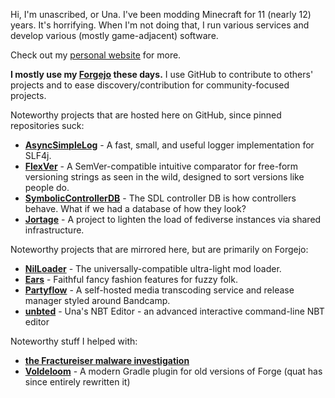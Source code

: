Hi, I'm unascribed, or Una. I've been modding Minecraft for 11 (nearly 12) years. It's horrifying. When I'm not doing that, I run various services and develop various (mostly game-adjacent) software.

Check out my [personal website](https://unascribed.com) for more.

**I mostly use my [Forgejo](https://git.sleeping.town/unascribed) these days.** I use GitHub to contribute to others' projects and to ease discovery/contribution for community-focused projects.

Noteworthy projects that are hosted here on GitHub, since pinned repositories suck:
* **[AsyncSimpleLog](https://github.com/unascribed/AsyncSimpleLog)** - A fast, small, and useful logger implementation for SLF4j. 
* **[FlexVer](https://github.com/unascribed/FlexVer)** - A SemVer-compatible intuitive comparator for free-form versioning strings as seen in the wild, designed to sort versions like people do. 
* **[SymbolicControllerDB](https://github.com/unascribed/SymbolicControllerDB)** - The SDL controller DB is how controllers behave. What if we had a database of how they look? 
* **[Jortage](https://github.com/jortage)** - A project to lighten the load of fediverse instances via shared infrastructure.

Noteworthy projects that are mirrored here, but are primarily on Forgejo:
* **[NilLoader](https://github.com/unascribed/NilLoader)** - The universally-compatible ultra-light mod loader.
* **[Ears](https://github.com/unascribed/Ears)** - Faithful fancy fashion features for fuzzy folk.
* **[Partyflow](https://github.com/unascribed/Partyflow)** - A self-hosted media transcoding service and release manager styled around Bandcamp.
* **[unbted](https://github.com/unascribed/unbted)** - Una's NBT Editor - an advanced interactive command-line NBT editor

Noteworthy stuff I helped with:
* **[the Fractureiser malware investigation](https://github.com/fractureiser-investigation/fractureiser)**
* **[Voldeloom](https://github.com/CrackedPolishedBlackstoneBricksMC/voldeloom)** - A modern Gradle plugin for old versions of Forge (quat has since entirely rewritten it)
